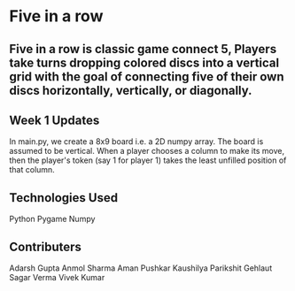 # Five in a row

## Five in a row is classic game connect 5, Players take turns dropping colored discs into a vertical grid with the goal of connecting five of their own discs horizontally, vertically, or diagonally.

## Week 1 Updates

In main.py, we create a 8x9 board i.e. a 2D numpy array. The board is assumed to be vertical. When a player chooses a column to make its move, then the player's token (say 1 for player 1) takes the least unfilled position of that column.

## Technologies Used

Python
Pygame
Numpy

## Contributers

Adarsh Gupta
Anmol Sharma
Aman Pushkar
Kaushilya
Parikshit Gehlaut
Sagar Verma
Vivek Kumar
